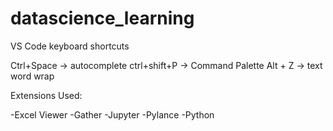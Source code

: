 # datascience_learning

VS Code keyboard shortcuts

Ctrl+Space -> autocomplete 
ctrl+shift+P -> Command Palette
Alt + Z ->  text word wrap

Extensions Used:

-Excel Viewer 
-Gather
-Jupyter
-Pylance
-Python